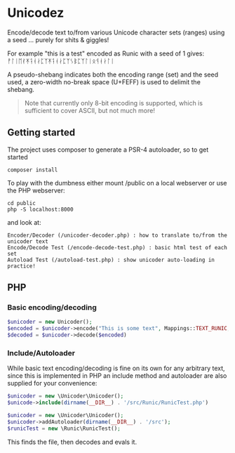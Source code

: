 # Unicodez
Encode/decode text to/from various Unicode character sets (ranges) using a seed ... purely for shits & giggles!

For example "this is a test" encoded as Runic with a seed of 1 gives:
ᚡ﻿ᛚᛁᛖᚰᛡᛑᚮᛅᛈᛉᛡᛑᚮᛅᛈᛉᛊᛔᛈᛉᛚᛁᛟᛩᚮᛅᛚᛁ

A pseudo-shebang indicates both the encoding range (set) and the seed used, a zero-width no-break space (U+FEFF) is used 
to delimit the shebang.

> Note that currently only 8-bit encoding is supported, which is sufficient to cover ASCII, but not much more!

## Getting started
The project uses composer to generate a PSR-4 autoloader, so to get started
```
composer install
```

To play with the dumbness either mount /public on a local webserver or use the PHP webserver:
```
cd public
php -S localhost:8000
```

and look at:
```
Encoder/Decoder (/unicoder-decoder.php) : how to translate to/from the unicoder text
Encode/Decode Test (/encode-decode-test.php) : basic html test of each set
Autoload Test (/autoload-test.php) : show unicoder auto-loading in practice!
```

## PHP

### Basic encoding/decoding
```php
$unicoder = new Unicoder();
$encoded = $unicoder->encode("This is some text", Mappings::TEXT_RUNIC, 123);
$decoded = $unicoder->decode($encoded)
```

### Include/Autoloader
While basic text encoding/decoding is fine on its own for any arbitrary text, since this is implemented in PHP an
include method and autoloader are also supplied for your convenience:
```php
$unicoder = new \Unicoder\Unicoder();
$unicode->include(dirname(__DIR__) . '/src/Runic/RunicTest.php')
```
```php
$unicoder = new \Unicoder\Unicoder();
$unicoder->addAutoloader(dirname(__DIR__) . '/src');
$runicTest = new \Runic\RunicTest();
```
This finds the file, then decodes and evals it.
